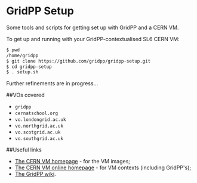 GridPP Setup
============

Some tools and scripts for getting set up with GridPP and a CERN VM.

To get up and running with your GridPP-contextualised SL6 CERN VM:

```bash
$ pwd
/home/gridpp
$ git clone https://github.com/gridpp/gridpp-setup.git
$ cd gridpp-setup
$ . setup.sh
```

Further refinements are in progress...


##VOs covered

* `gridpp`
* `cernatschool.org`
* `vo.londongrid.ac.uk`
* `vo.northgrid.ac.uk`
* `vo.scotgrid.ac.uk`
* `vo.southgrid.ac.uk`


##Useful links

* [The CERN VM homepage](http://cernvm.cern.ch) - for the VM images;
* [The CERN VM online homepage](http://cernvm-online.cern.ch) - for VM contexts (including GridPP's);
* [The GridPP wiki](https://www.gridpp.ac.uk/wiki).
